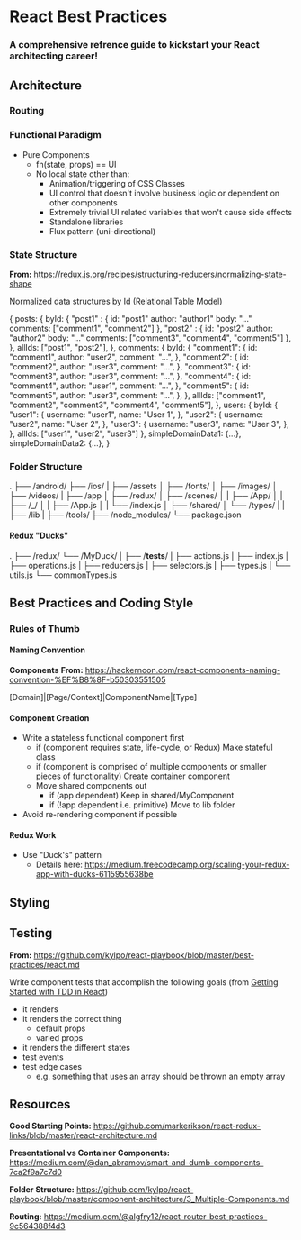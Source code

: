 # React Best Practices #
### A comprehensive refrence guide to kickstart your React architecting career! ###

## Architecture ##
### Routing ###

### Functional Paradigm ###
- Pure Components
  - fn(state, props) == UI
  - No local state other than:
    - Animation/triggering of CSS Classes
    - UI control that doesn't involve business logic or dependent on other components
    - Extremely trivial UI related variables that won't cause side effects
    - Standalone libraries
    - Flux pattern (uni-directional)

### State Structure ###

**From:** https://redux.js.org/recipes/structuring-reducers/normalizing-state-shape

Normalized data structures by Id (Relational Table Model)

{
  posts: {
    byId: {
      "post1" : {
        id: "post1"
        author: "author1"
        body: "..."
        comments: ["comment1", "comment2"]
      },
      "post2" : {
        id: "post2"
        author: "author2"
        body: "..."
        comments: ["comment3", "comment4", "comment5"]
      },
    },
    allIds: ["post1", "post2"],
  },
  comments: {
    byId: {
      "comment1": {
        id: "comment1",
        author: "user2",
        comment: "...",
      },
      "comment2": {
        id: "comment2",
        author: "user3",
        comment: "...",
      },
      "comment3": {
        id: "comment3",
        author: "user3",
        comment: "...",
      },
      "comment4": {
        id: "comment4",
        author: "user1",
        comment: "...",
      },
      "comment5": {
        id: "comment5",
        author: "user3",
        comment: "...",
      },
    },
    allIds: ["comment1", "comment2", "comment3", "comment4", "comment5"],
  },
  users: {
    byId: {
      "user1": {
        username: "user1",
        name: "User 1",
      },
      "user2": {
        username: "user2",
        name: "User 2",
      },
      "user3": {
        username: "user3",
        name: "User 3",
      },
    },
    allIds: ["user1", "user2", "user3"]
  },
  simpleDomainData1: {...},
  simpleDomainData2: {...},
}

### Folder Structure ###

.
├── /android/
├── /ios/
|
├── /assets
│   ├── /fonts/
│   ├── /images/
│   ├── /videos/
|
├── /app
│   ├── /redux/
│   ├── /scenes/
│   |   ├── /App/
│   |       ├── /_/
│   |       ├── /App.js
│   |       └── /index.js
│   ├── /shared/
│   └── /types/
|
|
├── /lib
|
├── /tools/
├── /node_modules/
└── package.json

#### Redux "Ducks" ####

.
├── /redux/
    └── /MyDuck/
    |   ├── /__tests__/
    |   ├── actions.js
    |   ├── index.js
    |   ├── operations.js
    |   ├── reducers.js
    |   ├── selectors.js
    |   ├── types.js
    |   └── utils.js
└── commonTypes.js

## Best Practices and Coding Style ##

### Rules of Thumb ###

#### Naming Convention ####

**Components**
**From:** https://hackernoon.com/react-components-naming-convention-%EF%B8%8F-b50303551505

[Domain]|[Page/Context]|ComponentName|[Type]

#### Component Creation ####

- Write a stateless functional component first
  - if (component requires state, life-cycle, or Redux) Make stateful class
  - if (component is comprised of multiple components or smaller pieces of functionality) Create container component
  - Move shared components out
    - if (app dependent) Keep in shared/MyComponent
    - if (!app dependent i.e. primitive) Move to lib folder
- Avoid re-rendering component if possible

#### Redux Work ####

- Use "Duck's" pattern
  - Details here: https://medium.freecodecamp.org/scaling-your-redux-app-with-ducks-6115955638be

## Styling ##

## Testing ##

**From:** https://github.com/kylpo/react-playbook/blob/master/best-practices/react.md

Write component tests that accomplish the following goals (from [Getting Started with TDD in React](https://semaphoreci.com/community/tutorials/getting-started-with-tdd-in-react?utm_source=javascriptweekly&utm_medium=email))

- it renders
- it renders the correct thing
  - default props
  - varied props
- it renders the different states
- test events
- test edge cases
  - e.g. something that uses an array should be thrown an empty array

## Resources ##

**Good Starting Points:**
https://github.com/markerikson/react-redux-links/blob/master/react-architecture.md

**Presentational vs Container Components:**
https://medium.com/@dan_abramov/smart-and-dumb-components-7ca2f9a7c7d0

**Folder Structure:**
https://github.com/kylpo/react-playbook/blob/master/component-architecture/3_Multiple-Components.md

**Routing:**
https://medium.com/@algfry12/react-router-best-practices-9c564388f4d3
